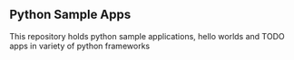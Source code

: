 ## Python Sample Apps

This repository holds python sample applications, hello worlds and TODO apps in variety of python frameworks